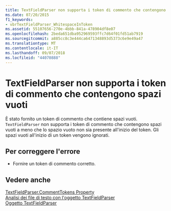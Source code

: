 ```yaml
---
title: TextFieldParser non supporta i token di commento che contengono spazi vuoti
ms.date: 07/20/2015
f1_keywords:
- vbrTextFieldParser_WhitespaceInToken
ms.assetid: 55107656-270e-4bbb-841a-478904df8e07
ms.openlocfilehash: 2beda651dba952969593ffc7d64f01fd51ab7919
ms.sourcegitcommit: a885cc8c3e444ca6471348893d5373c6e9e49a47
ms.translationtype: MT
ms.contentlocale: it-IT
ms.lasthandoff: 09/07/2018
ms.locfileid: "44070888"
---
```

# <a name="textfieldparser-does-not-support-comment-tokens-that-contain-white-space"></a>TextFieldParser non supporta i token di commento che contengono spazi vuoti
È stato fornito un token di commento che contiene spazi vuoti. `TextFieldParser` non supporta i token di commento che contengono spazi vuoti a meno che lo spazio vuoto non sia presente all'inizio del token. Gli spazi vuoti all'inizio di un token vengono ignorati.  
  
## <a name="to-correct-this-error"></a>Per correggere l'errore  
  
-   Fornire un token di commento corretto.  
  
## <a name="see-also"></a>Vedere anche  
 [TextFieldParser.CommentTokens Property](https://msdn.microsoft.com/library/2e6b6435-4bee-4c14-a353-e8f2c82e2d61)  
 [Analisi dei file di testo con l'oggetto TextFieldParser](../../visual-basic/developing-apps/programming/drives-directories-files/parsing-text-files-with-the-textfieldparser-object.md)  
 [Oggetto TextFieldParser](../../visual-basic/language-reference/objects/textfieldparser-object.md)
